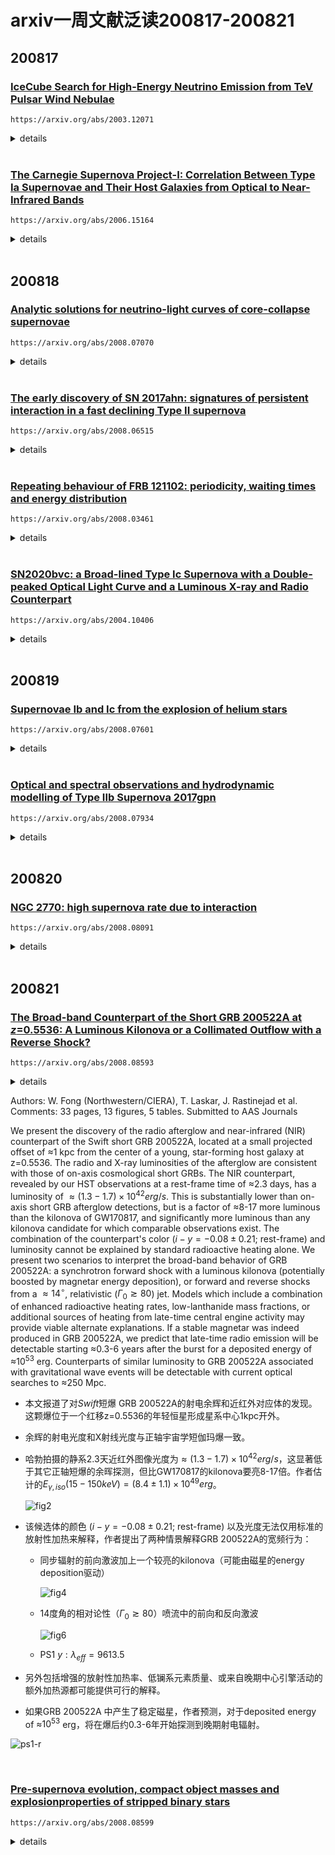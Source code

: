 # arxiv一周文献泛读200817-200821

## 200817

### [IceCube Search for High-Energy Neutrino Emission from TeV Pulsar Wind Nebulae](./2003.12071.pdf)

`https://arxiv.org/abs/2003.12071`

<details>
<summary>details</summary>

Authors: M. G. Aartsen, M. Ackermann, J. Adams, et al.
Comments: 11 pages, 2 figures; matches the published version in ApJ

Pulsar wind nebulae (PWNe) are the main gamma-ray emitters in the Galactic plane. They are diffuse nebulae that emit nonthermal radiation. Pulsar winds, relativistic magnetized outflows from the central star, shocked in the ambient medium produce a multiwavelength emission from the radio through gamma rays. Although the leptonic scenario is able to explain most PWNe emission, a hadronic contribution cannot be excluded. A possible hadronic contribution to the high-energy gamma-ray emission inevitably leads to the production of neutrinos. Using 9.5 yr of all-sky IceCube data, we report results from a stacking analysis to search for neutrino emission from 35 PWNe that are high-energy gamma-ray emitters. In the absence of any significant correlation, we set upper limits on the total neutrino emission from those PWNe and constraints on hadronic spectral components. 

- 脉冲星风星云PWNe是具有非热辐射的弥散星云，脉冲星风是来自中心源的相对论性磁化外流，与周围介质相互作用而产生从射电到伽马射线的多波段辐射。
- 脉冲星风星云是银道面上主要的gamma-ray辐射源。
- 尽管轻子情形可以解释大部分PWNe辐射，也不能否定存在来自重子的贡献。如果在高能伽马射线辐射中存在重子的贡献，就不可避免会产生中微子。
- 本文使用IceCube9.5年的全天数据，报告了对辐射高能伽马射线的35个PWNe进行中微子辐射搜寻的stacking分析结果。
- 在没有发现明显的关联的结果下，作者给出了这些PWNe的总中微子辐射的上限，对重子光谱成分进行了限制。

</details>

<br />

### [The Carnegie Supernova Project-I: Correlation  Between Type Ia Supernovae and Their Host Galaxies from Optical to  Near-Infrared Bands](./2006.15164.pdf)

`https://arxiv.org/abs/2006.15164`

<details>
<summary>details</summary>

Authors: Syed A. Uddin, Christopher R. Burns, M. M. Phillips et al.
Comments: Accepted to The Astrophysical Journal

We present optical and near-infrared ($ugriYJH$) photometry of host galaxies of Type Ia supernovae (SN Ia) observed by the Carnegie Supernova Project-I. We determine host galaxy stellar masses and, for the first time, study their correlation with SN Ia **standardized** luminosity across optical and near-infrared ($uBgVriYJH$) bands. In the individual bands, we find that SNe Ia are more luminous in more massive hosts with **luminosity offsets** ranging between −0.07±0.03 mag to −0.15±0.04 mag after **light-curve standardization**. The slope of the SN Ia Hubble residual-host mass relation is negative across all $uBgVriYJH$ bands with values ranging between −0.036±0.025 mag/dex to −0.097±0.027 mag/dex -- implying that **SNe Ia in more massive galaxies are brighter than expected**. The near-constant observed correlations across optical and near-infrared bands indicate that dust may not play a significant role in the observed **luminosity offset**--host mass correlation. We measure projected separations between SNe Ia and their host centers, and find that SNe Ia that explode beyond a projected 10 kpc have a 30% to 50% reduction of the dispersion in Hubble residuals across all bands -- making them a more uniform subset of SNe~Ia. Dust in host galaxies, peculiar velocities of nearby SN Ia, or a combination of both may drive this result as the **color excesses** of SNe Ia beyond 10 kpc are found to be generally lower than those interior, but there is also a diminishing trend of the dispersion as we exclude nearby events. We do not find that SN Ia average luminosity varies significantly when they are grouped in various **host morphological types**. Host galaxy data from this work will be useful, in conjunction with future high-redshift samples, in constraining cosmological parameters. 

- 作者报道了[Carnegie Supernova Project](https://csp.obs.carnegiescience.edu/)-I (CSP-I)项目中观测的Ia型SN的宿主星系的光学近红外测光。

  - CSP-I 2004-2010，主要对低红移（0<z<0.1） 的SNe 进行精准的多波段光变曲线测光观测以及光谱的获取。

- 决定了宿主星系质量，首次研究了它们与Ia型SN从光学到近红外 ($uBgVriYJH$) 波段标准化光度间的关系。

  ![fig3](./2006.15164_fig3.png)

- 在单个波段，发现更大质量星系的Ia型SN会更明亮，with **luminosity offsets** ranging between −0.07±0.03 mag to −0.15±0.04 mag after **light-curve standardization**(correcting for the luminosity-decline rate relation).

- Ia型 SN 哈勃残差-宿主星系质量的相关性在所有$uBgVriYJH$ 波段都是负值，变化范围为 −0.029±0.029 mag/dex to −0.093±0.031 mag/dex，这表明更大质量星系的Ia型SN比预期的更亮（由于斜率是负数，质量越大即哈勃残差绝对值越大，即实际越亮）。

  - The Hubble residual is the deviation of the inferred distance modulus to the SN, calculated from its apparent luminosity and light curve properties, away from the expected value at the SN redshift. [Kelly et al 2009](https://arxiv.org/abs/0912.0929)
  - Hubble residual is the difference between the predicted and the observed values of distance moduli after obtaining a best-fit cosmological model for a given set of SNe Ia.  We will refer to Hubble residuals as luminosities in such a way that negative values indicate more luminous SNe Ia. This work

   ![fig7](./2006.15164_fig7.png)

- 从光学到近红外波段上观测的相关性近似不变，表明尘埃在观测到的**luminosity offset**--host mass correlation中没有显著影响。

- 测量了Ia型 SNe 距离它们宿主星系中心的投影距离，发现在10kpc以上爆发的Ia SN的各波段哈勃残差的弥散要小30%到50%，表明这部分SN是一个更均匀的Ia SN 的子集。宿主星系的尘埃，邻近Ia SN的peculiar velocity (refers to the motion of an object relative to a Galactic rest fram)，都可能导致这样的结果。

  ![fig14](./2006.15164_fig14.png)

- 另外，10kpc以上 Ia SNe 的 color excesses 普遍低于10kpc以内的，but there is also a diminishing trend of the dispersion as we exclude nearby events.

  ![fig15](./2006.15164_fig15.png)

- 如果按照宿主形态类型把Ia SNe 进行分组，没有发现 Ia SNe 平均光度有显著的变化。

</details>

<br />

## 200818

### [Analytic solutions for neutrino-light curves of core-collapse supernovae](./2008.07070.pdf)

`https://arxiv.org/abs/2008.07070`

<details>
<summary>details</summary>

Athours: Yudai Suwa (Kyoto Sangyo U. & YITP), Akira Harada (ICRR), Ken'ichiro Nakazato (Kyushu U.), Kohsuke Sumiyoshi (NIT, Numazu College)
Comments: 12 pages, 1 figure, 1 table

Neutrino is a guaranteed signal from supernova explosions in the Milky Way and is the most valuable messenger that can provide us with information about the deepest part of supernovae. In particular, neutrinos will provide us with physical quantities, such as the radius and mass of protoneutron stars (PNS), which are the central engine of supernovae. It requires a theoretical model that connects observables such as neutrino luminosity and average energy with physical quantities. Here we show analytic solutions for the neutrino-light curve derived from the neutrino radiation transport equation by employing the diffusion approximation and the analytic density solution of the hydrostatic equation for the PNS. The neutrino luminosity and the average energy as functions of time are explicitly presented, with dependence on PNS mass, radius, the total energy of neutrinos, surface density, and opacity. The analytic solutions provide good representations of the numerical models from a few seconds after the explosion and let our rough estimate of these physical quantities to be made from observational data. 

- 文章提出了一个核塌缩超新星的中微子辐射光变曲线的解析模型。如中微子光度和平均能量随时间的变化关系，其中涉及到PNS(prototypeneutron star)质量，半径，中微子总能亮，表面密度，不透明度等参数。
- 此模型可描述爆后>~ 1s的中微子辐射行为。

![2008.07070](./2008.07070_eq47-49.png)

![fig1](./2008.07070_fig1.png)

</details>

<br />

### [The early discovery of SN 2017ahn: signatures of persistent interaction in a fast declining Type II supernova](./2008.06515.pdf)

`https://arxiv.org/abs/2008.06515`

<details>
<summary>details</summary>

Authors: L. Tartaglia, D. J. Sand, J. H. Groh et al.
Comments: 24 pages (20+Appendices), 16 figures, 4 tables, submitted to ApJ

We present high-cadence, comprehensive data on the nearby (D≃33Mpc) Type II SN 2017ahn, discovered within ∼1 day of explosion, from the very early phases after explosion to the nebular phase. The observables of SN 2017ahn show a significant evolution over the ≃470d of our follow-up campaign, first showing prominent, narrow Balmer lines and other high-ionization features purely in emission (i.e. flash spectroscopy features), which progressively fade and lead to a spectroscopic evolution similar to that of more canonical Type II supernovae. Over the same period, the decline of the light curves in all bands is fast, resembling the photometric evolution of linearly declining H-rich core-collapse supernovae. The modeling of the light curves and early flash spectra suggest a complex circumstellar medium surrounding the progenitor star at the time of explosion, with a first dense shell produced during the very late stages of its evolution being swept up by the rapidly expanding ejecta within the first ∼6d of the supernova evolution, while signatures of interaction are observed also at later phases. Hydrodynamical models support the scenario in which linearly declining Type II supernovae are predicted to arise from massive yellow super/hyper giants depleted of most of their hydrogen layers.

- 报道了对一颗邻近Type II SN 2017ahn的长期跟踪观测。从爆后1天内到星云阶段，一共约470天。
  
  - 2017 02 8.29 由Cerro  Tololo  Inter-American  Observatory  (CTIO,Cerro  Pach ́on,  Chile).的0.41米 PROMPT5望远镜发现。
  - 后续观测大多使用了Las Cumbres Observatory network (Brown et al. 2013) within the Supernova Key Project的仪器，部分数据使用了挂载于智利ESO La Silla Observatory 2.2米的MPG望远镜上的Gamma-Ray Burst Optical/Near-Infrared Detector (GROND）
  
- 观测上表现出明显的演化行为，首先是有显著的窄Balmer线系以及其它的高电离度的发射特征（如耀发光谱特征），约一周后逐渐衰减并与大多数典型II型超新星的光谱演化相似。 

- 在同一阶段，所有波段的光变曲线的衰减都很快，与线性衰减的H-rich核塌缩超新星的光变相似。

  ![fig2](./2008.06515_fig2.png)

  ![fig6](./2008.06515_fig6.png)

- 对光变曲线和早期耀发光谱的模型拟合表明爆发时前身星周围的介质比较复杂，在约6天内，密度大的壳层被后面迅速扩张的抛射物扫过（with a first dense shell produced during the very late stages of its evolution being swept up by the rapidly expanding ejecta within the first ∼6d of the supernova evolution），同时在晚期也观测到了相互作用的迹象。

- 流体动力学模型支持线性衰减的II型超新星来自于耗尽大部分氢层的yellow super/hyper giants。

</details>

<br />

### [Repeating behaviour of FRB 121102: periodicity, waiting times and energy distribution](./2008.03461.pdf)

`https://arxiv.org/abs/2008.03461`

<details>
<summary>details</summary>

Authors: M. Cruces, L. G. Spitler, P. Scholz et al.

Since the discovery of repetition it has been clear that the detections of fast radio burst (FRB) 121102 are **clustered**. Recently, it was argued that it is periodic, raising the question of whether the clustering reflected a not-yet-defined periodicity. We performed an extensive multi-wavelength campaign with Effelsberg, Green Bank telescope and the Arecibo observatory to **shadow** the Gran Telescope Canaria (optical), NuSTAR (X-ray) and INTEGRAL (gamma-ray). We detected 36 bursts with Effelsberg, one with a pulse width of 39ms. <font color=red>We tested the periodicity hypothesis using 165-hr of Effelsberg, and find a periodicity of 161±5 days</font>. We predict the source to be active from 2020-07-09 to 2020-10-14 and, posteriorly, from 2020-12-17 to 2021-03-24. With the bursts detected, we compare the **waiting times** between consecutive bursts with a Weibull distribution with shape parameter k<1, and a Poissonian distribution. We conclude that the strong clustering was indeed a consequence of a periodic activity and show that if few events of millisecond scale separation are excluded, the sample agrees with a Poissonian distribution. We model the bursts cumulative energy distribution, with energies from ~ $10^{38}-10^{39}$ erg, and find that it is well described by a power-law with slope of γ=−1.1±0.2. We exclude a time changing slope to reconcile the discrepancies between the published values and propose that a single power-law might not fit the data over many orders of magnitude. With one burst detected during simultaneous NuSTAR observations, we place a 5-σ upper limit of $6−40×10^{46}$ erg on the 3−79 keV energy of an X-ray burst counterpart. 

- 本文讨论了FRB 121102 的周期性，爆发时间间隔和能量分布的情况。

- 对于FRB 121102的探测是簇集的（clustered）。这些簇集的爆发是否反映了还未被定义的周期性？

- 作者利用Effelsberg（17年9月到20年6月）、Green Bank和Arecibo进行了长期的多波段观测to **shadow** the Gran Telescope Canaria (optical), NuSTAR (X-ray) and INTEGRAL (gamma-ray).

- Effelsberg探测到了36个爆，其中一个的脉冲宽度为39ms。作者对165小时的Effelsberg观测数据进行了周期性检验，发现161±5天的周期性行为，预测此源在2020-07-09 to 2020-10-14为活跃期，下一个活跃期为2020-12-17 to 2021-03-24。

- 作者把这些连续探测间等待时间与形状参数k<1的韦伯分布以及泊松分布比较，发现强簇集性的确是周期活动的结果，而且如果忽略少量毫秒级别的时间间隔，样本就呈现一个泊松分布。

  ![tab5](./2008.03461_tab5.png)

- 作者在拟合了~ $10^{38}-10^{39}$ erg能段的爆发累计能量分布，发现其较好符合斜率γ=−1.1±0.2的幂率。

- 有一个爆同时被NuSTAR探测到，给出了X-射线对应体在3−79 keV 区间内的5-σ能量上限为$6−40×10^{46}$ erg

</details>

<br />

### [SN2020bvc: a Broad-lined Type Ic Supernova with a Double-peaked Optical Light Curve and a Luminous X-ray and Radio Counterpart](./2004.10406v2.pdf)

`https://arxiv.org/abs/2004.10406`

<details>
<summary>details</summary>

Authors: Anna Y. Q. Ho, S. R. Kulkarni, Daniel A. Perley et al.
Commetns: Accepted to ApJ. 39 pages, 17 figures. Comments welcome

We present optical, radio, and X-ray observations of SN2020bvc (=ASASSN20bs; ZTF20aalxlis), a nearby (z=0.0252; d=114 Mpc) broad-lined (BL) Type Ic supernova (SN). Our observations show that SN2020bvc shares several properties in common with the Ic-BL SN2006aj, which was associated with the low-luminosity gamma-ray burst (LLGRB) 060218. First, the 10 GHz radio light curve is on the faint end of LLGRB-SNe ($L_{radio}≈10^{37}erg/s$): we model our VLA observations (spanning 13-43 d) as synchrotron emission from a mildly relativistic (v≳0.3c) forward shock. Second, with Swift and Chandra we detect X-ray emission ($L_X≈10^{41}erg/s$) that is not naturally explained as inverse Compton emission or as part of the same synchrotron spectrum as the radio emission. Third, high-cadence (6×/night) data from the Zwicky Transient Facility (ZTF) shows a double-peaked optical light curve, the first peak from shock-cooling emission from extended low-mass material (mass $M_e<10^{−2}M_⊙$ at radius $R>10^{12}cm$) and the second peak from the radioactive decay of Ni-56. SN2020bvc is the first confirmed double-peaked Ic-BL SN discovered without a GRB trigger, so it is noteworthy that it shows X-ray and radio emission similar to LLGRB-SNe: this is consistent with models in which the same mechanism produces both the LLGRB and the shock-cooling emission. For four of the five other nearby (z≲0.05) Ic-BL SNe with ZTF high-cadence data, we rule out a first peak like that seen in SN2006aj and SN2020bvc, i.e. that lasts ≈1d and reaches a peak luminosity M≈−18. X-ray and radio follow-up observations of future such events will establish whether double-peaked optical light curves are indeed predictive of LLGRB-like X-ray and radio emission. 

- 报道了对一个邻近（z=0.0252; d=114 Mpc）的宽线Ic型超新星 SN2020bvc的光学，射电和X射线观测。观测显示SN2020bvc与另一个Ic-BL SN2006aj有一些相似的性质，而后者与低光度GRB060218成协。
  - 半数GRB-SNe成协的GRB是LLGRB，$L_{\gamma,iso} < 10^{48.5} erg/s$。宇宙学GRB $L_{\gamma,iso} > 10^{49.5} erg/s$。
  - LLGRB 的普遍程度是 宇宙学GRB的10倍到100倍（Soderberg et al. 2006; Liang
    et al. 2007），但探测率很低，样本很少，传统GRBs, LLGRBs, Ic-BL SNe的联系还不清楚。
  - 通过光学-X射线-射电的观测来发现与GRB相关的但没有GRB触发的事件现象可以帮助加深对三者联系的理解。
  - SN2020bvc于2月4.34首次探测到（P48），$i=17.48 \pm 0.05 mag$，$ra= 14:33:57.01,dec=40:14:37.5$。而最近一次non-detection为ASAS-SN的0.67天前即Feb 03.67，$o>19.4mag$。探测的2小时后P60的SEDM进行测谱，光谱由热连续谱主导，有一些宿主星系的氢线以及微弱的吸收线。在Feb 08.24使用Liverpool Telescope的SPRAT再次测谱，显示出Ic-BL SN的特征。

  ![fig2](./2004.10406_fig2.png)

![tab1](./2004.10406_tab1.png)

![fig4](./2004.10406_fig4.png)

![fig4note](./2004.10406_fig4note.png)

- 首先，10GHz的射电光变曲线在LLGRB-SNe中处于弱端（$L_{radio}≈10^{37}erg/s$），采用来自轻相对论性前向激波（v≳0.3c）的同步辐射情景来拟合VLA观测（14-43d）。

- 其次，使用$Swift$和$Chandra$探测的X射线辐射（$L_X≈10^{41}erg/s$）用逆康普顿散射或是用同步辐射都不能很好的解释观测（that is **not naturally** explained as inverse Compton emission or as part of the same synchrotron spectrum as the radio emission.），可能是多成分的辐射。

- 第三，高节奏（6x/night）的ZTF观测呈现了一个双峰的光变曲线，第一个峰来自延展的低质量物质 (mass $M_e<10^{−2}M_⊙$ at radius $R>10^{12}cm$)的激波冷却（shock-cooling ），第二个峰来自Ni-56的放射性衰变。

- SN2020bvc是第一个被证实的没有探测到GRB的双峰Ic-BL SN，而且它展示出了与LLGRB-SNe相似的X射线和射电辐射：这符合LLGRB和激波冷却辐射产生自相同机制的模型是符合的。

- 在另外5个ZTF观测的邻近（z≲0.05）的Ic-BL SNe中，4个SN没有类似于SN2006aj和SN2020bvc第一个峰（持续1天，峰值达到M=-18）的峰。

  ![fig17](./2004.10406_fig17.png)

- 对未来这类事件的X射线和射电的跟踪观测将有助于确定双峰光学光变曲线是否能预测类LLGRB的X射线和射电辐射。

</details>

<br />

## 200819

### [Supernovae Ib and Ic from the explosion of helium stars](./2008.07601.pdf)

`https://arxiv.org/abs/2008.07601`

<details>
<summary>details</summary>

Authors: Luc Dessart, Sung-Chul Yoon, David R. Aguilera-Dena, and Norbert Lange
Comments: Accepted for publication in A&A

Much difficulty has so far prevented the emergence of a consistent scenario for the origin of Type Ib and Ic supernovae (SNe). Either the SN rates, or the ejecta masses and composition were in tension with inferred properties from observations. Here, we follow a heuristic approach by examining the fate of helium stars in the mass range 4 to 12 Msun, which presumably form in interacting binaries. The  helium  stars  are  evolved  using  stellar  wind  mass  loss  rates  that  agree  with  observations,  and  which  reproduce  the  observed luminosity range of galactic WR stars, leading to stellar masses at core collapse in the range 3 to 5.5 Msun. We then explode these models adopting an explosion energy proportional to the ejecta mass, roughly consistent with theoretical predictions. We impose a fixed 56Ni mass and strong mixing. The SN radiation from 3 to 100 d is computed self-consistently starting from the input stellar models using the time-dependent non-local thermodynamic equilibrium radiative-transfer code CMFGEN. By design, our fiducial models yield very similar light curves, with a rise time of about 20 d and a peak luminosity of ~ $10^{42.2}erg/s, in line with representative SNe Ibc. <font color=red>The less massive progenitors retain a He-rich envelope and reproduce the color, line widths, and line strengths of a representative sample of SNe Ib, while stellar winds remove most of the helium in the more massive progenitors, whose spectra match typical SNe Ic in detail.</font> The transition between the predicted Ib-like and Ic-like spectra is continuous, but it is sharp, such that the resulting models essentially form a dichotomy. Further models computed with varying explosion energy,56Ni mass, and long-term power injection from the remnant show that a moderate variation of these parameters can reproduce much of the diversity of SNe Ibc. We conclude that stars stripped by a binary companion can account for the vast majority of ordinary Type Ib and Ic SNe, and that stellar wind mass loss is the key to remove the helium envelope in the progenitors of SNe Ic

- 文章对相互作用双星中的氦星进行了演化模拟，用不同的参数（如56Ni，质量损失率，爆炸能量等）可以重现不同类型的Ib/Ic型SN的行为（如光变曲线，峰值光度等）。
- 质量不那么大的前身星会保留富He的包层，可重现典型Ib型SN的颜色，线宽，线强度。
- 更大质量的前身星的氦被星风剥离，产生典型Ic型SN的光谱细节。
- 结论是在双星中被伴星剥离的恒星可以解释绝大多数的普通SNe-Ib和Ic，且星风质量损失是SN-Ic前身中氦包层被剥离的关键。

</details>

<br />

### [Optical and spectral observations and hydrodynamic modelling of Type IIb Supernova 2017gpn](./2008.07934.pdf)

`https://arxiv.org/abs/2008.07934`

<details>
<summary>details</summary>

Authors: Elena A. Balakina, Maria V. Pruzhinskaya, ...  Xiaofeng Wang, Danfeng Xiang, Han Lin et al.
Comments: 18 pages, 13 figures

In this work we present the photometric and spectroscopic observations of Type IIb Supernova 2017gpn. This supernova was discovered in the error-box of LIGO/Virgo G299232 gravitational-wave event. We obtained the light curves in B and R passbands and modelled them numerically using the one-dimensional radiation hydrocode STELLA. The best-fit model has the following parameters: the pre-SN star mass and the radius are 3.5 Msun and 50 Rsun, respectively; the explosion energy is $E_{exp} = 1.2 * 10^{51} erg$; the mass of radioactive nickel is $M_{56Ni} =0.11 M_{sun}$, which is totally mixed through the ejecta, the mass of the hydrogen envelope 0.06 Msun. Moreover, SN 2017gpn is a confirmed SN IIb that is located at the farthest distance from the center of its host galaxy NGC 1343 (i.e. the projected distance is about 21 kpc). This challenges the scenario of the origin of Type IIb Supernovae from massive stars. 

- 对IIb型超新星2017gpn进行了测光和测谱。这颗超新星是在LIGO/Virgo G299232引力波事件的误差天区中发现的。
  - 在O2的最后一天2017 08 27.017，首先由MASTER发现，名为 MASTER OT J033744.97+723159.0
  - 作者使用SAO RAS 的 Zeiss-1000 望远镜进行了20次测光
  - 兴隆216参与了后续测谱，进一步证实SN类型
- 对B R波段的光变曲线进行了拟合（one-dimensional radiation hydrocode STELLA），最佳拟合参数为：
  -  前身星质量和半径：3.5 $M_⊙$ ， 50 $R_⊙$
  -  爆炸能量：$E_{exp} = 1.2 * 10^{51} erg$
  -  56Ni质量： $M_{56Ni} =0.11 M_⊙$，完全与抛射物混合
- SN 2017gpn是已确定的距离宿主星系最远的IIb SN （21 kpc from NGC 1343）

</details>

<br />

## 200820

### [NGC 2770: high supernova rate due to interaction ](./2008.08091.pdf)

`https://arxiv.org/abs/2008.08091`

<details>
<summary>details</summary>

Authors: Michał J. Michałowski, Christina Thöne, Antonio de Ugarte Postigo et al.
Comments: Astronomy & Astrophysics, in press, 8 pages, 3 figures, 1 table

Context. Galaxies that hosted many core-collapse supernova (SN) explosions can be used to study the conditions necessary for the formation of massive stars. NGC 2770 was dubbed an SN factory because it hosted four core-collapse SNe in 20 years (three type Ib and one type IIn). Its star formation rate (SFR) was reported to not be enhanced and, therefore, not compatible with such a high SN rate.

Aims. We aim to explain the high SN rate of NGC 2770.

Methods. We used archival HI line data for NGC 2770 and reinterpreted the Hα and optical continuum data.

Results.Even though the continuum-based SFR indicators do not yield high values, the dust-corrected Hα luminosity implies  a high SFR, consistent with the high SN rate. Such a disparity between the SFR estimators is an indication of recently enhanced starformation activity because the continuum indicators trace long timescales of the order of 100 Myr, unlike the line indicators, which trace timescales of the order of 10 Myr. Hence, the unique feature of NGC 2770 compared to other galaxies is the fact that it was observed very shortly after the enhancement of the SFR. It also has high dust extinction,E(B−V) above 1 mag. We provide support for the hypothesis that the increased SFR in NGC 2770 is due to the interaction with its companion galaxies. We report an HI bridge between NGC 2770 and its closest companion and the existence of a total of four companions within 100 kpc (one identified for the first time). There are no clear HI concentrations close to the positions of SNe in NGC 2770 such as those detected for hosts of gamma-ray bursts (GRBs) and broad-lined SNe type Ic (IcBL).This suggests that the progenitors of type Ib SNe are not born out of recently accreted atomic gas, as was suggested for GRB and IcBL SN progenitors.

- NGC 2770 在20年内发生了4次核塌缩超新星事件（3个Ib 1个IIn），有很高的SN发生率，而其恒星形成率（SFR）没有发现有增大，与高SN发生率不匹配 (Thöne et al. 2009)。
- 本篇文章的目标是解释NGC 2770的高SN发生率。
- 分别使用了基于连续谱（continuum-based）和尘埃修正的Hα 光度来估算SFR。前者没有给出较高的SFR，后者则给出高的SFR（40-50$M_⊙ /yr$ ），与高SN发生率匹配。两种方法的不一致可能是因为前者追踪的时标较长，数量级100Myr；而后者相对较短，为10Myr，表明NGC 2770的S恒星形成活动在最近被增强。
- 作者提出NGC 2770 的 SFR 增大的原因是其与伴星系的相互作用。
- NGC 2770 中 SN 发生的位置没有像在GRB和宽线Ic型SN的宿主星系中发现的明显的HI聚集（concentration），表明Ib SN的前身星不像GRB和IcBL SN的前身星那样产生于新近加速吸积的原子气体（recently accreted atomic gas）。

</details>

<br />

## 200821

### [The Broad-band Counterpart of the Short GRB 200522A at *z*=0.5536: A Luminous Kilonova or a Collimated Outflow with a Reverse Shock?](./2008.08593.pdf)

`https://arxiv.org/abs/2008.08593`

<details>
<summary>details</details>

Authors: W. Fong (Northwestern/CIERA), T. Laskar, J. Rastinejad  et al.
Comments: 33 pages, 13 figures, 5 tables. Submitted to AAS Journals

We present the discovery of the radio afterglow and near-infrared (NIR) counterpart of the Swift short GRB 200522A, located at a small projected offset of ≈1 kpc from the center of a young, star-forming host galaxy at z=0.5536. The radio and X-ray luminosities of the afterglow are consistent with those of on-axis cosmological short GRBs. The NIR counterpart, revealed by our HST observations at a rest-frame time of ≈2.3 days, has a luminosity of $≈(1.3−1.7)×10^{42} erg/s$. This is substantially lower than on-axis short GRB afterglow detections, but is a factor of ≈8-17 more luminous than the kilonova of GW170817, and significantly more luminous than any kilonova candidate for which comparable observations exist. The combination of the counterpart's color ($i−y=− 0.08±0.21$; rest-frame) and luminosity cannot be explained by standard radioactive heating alone. We present two scenarios to interpret the broad-band behavior of GRB 200522A: a synchrotron forward shock with a luminous kilonova (potentially boosted by magnetar energy deposition), or forward and reverse shocks from a $≈14^∘$, relativistic ($Γ_0≳80$) jet. Models which include a combination of enhanced radioactive heating rates, low-lanthanide mass fractions, or additional sources of heating from late-time central engine activity may provide viable alternate explanations. If a stable magnetar was indeed produced in GRB 200522A, we predict that late-time radio emission will be detectable starting ≈0.3-6 years after the burst for a deposited energy of ≈$10^{53}$ erg. Counterparts of similar luminosity to GRB 200522A associated with gravitational wave events will be detectable with current optical searches to ≈250 Mpc. 

- 本文报道了对$Swift$短爆 GRB 200522A的射电余辉和近红外对应体的发现。这颗爆位于一个红移z=0.5536的年轻恒星形成星系中心1kpc开外。

- 余辉的射电光度和X射线光度与正轴宇宙学短伽玛爆一致。

- 哈勃拍摄的静系2.3天近红外图像光度为$≈(1.3−1.7)×10^{42} erg/s$，这显著低于其它正轴短爆的余晖探测，但比GW170817的kilonova要亮8-17倍。作者估计的$E_{\gamma,iso}(15-150keV) = (8.4 \pm 1.1) \times 10^{49} erg$。

  ![fig2](./2008.08593_fig2.png)

- 该候选体的颜色 ($i−y=−0.08±0.21$; rest-frame) 以及光度无法仅用标准的放射性加热来解释，作者提出了两种情景解释GRB 200522A的宽频行为：

  - 同步辐射的前向激波加上一个较亮的kilonova（可能由磁星的energy deposition驱动）

    ![fig4](./2004.08593_fig4.png)

  - 14度角的相对论性（$Γ_0≳80$）喷流中的前向和反向激波

    ![fig6](./2004.08593_fig6.png)

  - PS1 $y: \lambda_{eff} = 9613.5$

- 另外包括增强的放射性加热率、低镧系元素质量、或来自晚期中心引擎活动的额外加热源都可能提供可行的解释。

- 如果GRB 200522A 中产生了稳定磁星，作者预测，对于deposited energy of ≈$10^{53}$ erg，将在爆后约0.3-6年开始探测到晚期射电辐射。

![ps1-r](./2008.08593_ps1r.png)

</details>

<br />

### [Pre-supernova evolution, compact object masses and explosionproperties of stripped binary stars](./2008.08599.pdf)

`https://arxiv.org/abs/2008.08599`

<details>
  <summary>details</summary>

 Authors: F.R.N. Schneider, Ph. Podsiadlowski, and B. M ̈uller 
 Comments: 24 pages (incl. appendix), 17 figures, 2 tables; submitted to A&A; comments welcome

 The era of large transient surveys, gravitational-wave observatories and multi-messenger astronomy has opened up new possibilitiesfor our understanding of the evolution and final fate of massive stars. Most massive stars are born in binary or higher-order multiple systems and exchange mass with a companion star during their lives. In particular, the progenitors of a large fraction of compact object mergers, and Galactic neutron stars (NSs) and black holes (BHs) have been stripped offtheir envelopes by a binary companion.Here, we study the evolution of single and stripped binary stars up to core collapse with the stellar evolution code Mesa and their final fates with a parametric supernova (SN) model. We find that stripped binary stars can have systematically different pre-SN structures compared to genuine single stars and thus also different SN outcomes. The bases of these differences are already established by the end of core helium burning and are preserved up to core collapse. Consequently, we find that Case A & B stripped stars and single & Case C stripped stars develop qualitatively similar pre-SN core structures. We find a non-monotonic pattern of NS and BH formationas a function of CO core mass that is different in single and stripped binary stars. In terms of initial masses, single stars of 35 Msun all form BHs, while this transition is only at about 70 Msun in stripped stars. On average, stripped stars give rise to lower NS and BHmasses, higher explosion energies, higher kick velocities and higher nickel yields. Within a simplified population synthesis model, w eshow that our results lead to a significant reduction of the rates of BH-NS and BH-BH mergers with respect to typical assumptionsmade on NS and BH formation. Therefore, we predict lower detection rates of such merger events by, e.g., advanced LIGO thanis often considered. We further show how certain features in the NS–BH mass distribution of single and stripped stars relate to thechirp-mass distribution of compact object mergers. Further implications of our findings are discussed with respect to the missingred-supergiant problem, a possible mass gap between NSs and BHs, X-ray binaries and observationally inferred nickel masses fromType Ib/c and IIP SNe.

 - 单星和包层剥离的双星之间在爆发SN之前的结构存在系统性差异(关键的量是CO核心质量和氢燃烧后炭的丰富度)，因此导致SN的不同。这些差异在核心氦燃烧结束时已经开始存在，一直延续到核塌缩。
 - 初始质量大于35倍太阳质量的单星最后都会形成黑洞，而对于剥离双星，这个质量是70太阳质量。
 - 平均而言，剥离恒星会导致较低的NS和BH质量，较高的爆炸能量，较高的反冲速度和较高的Ni产率。
 - 简化的population综合模型表明，本文的结果将导致BH-NS和BH-BH并合的几率将会比传统预期大大降低。

</details>

